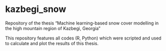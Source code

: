 # kazbegi_snow
Repository of the thesis “Machine learning-based snow cover modelling  in the high mountain region of Kazbegi, Georgia” 

This repository features all codes (R, Python) which were scripted and used to calculate and plot the results of this thesis.
